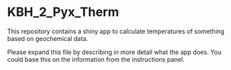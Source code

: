 # KBH_2_Pyx_Therm

This repository contains a shiny app to calculate temperatures of something based on geochemical data. 

Please expand this file by describing in more detail what the app does. You could base this on the information from the instructions panel.